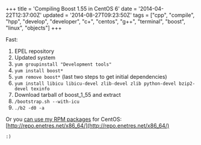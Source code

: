 +++
title = 'Compiling Boost 1.55 in CentOS 6'
date = '2014-04-22T12:37:00Z'
updated = '2014-08-27T09:23:50Z'
tags = ["cpp", "compile", "hpp", "develop", "developer", "c+", "centos", "g++", "terminal", "boost", "linux", "objects"]
+++

Fast:

1. EPEL repository
2. Updated system
3. `yum groupinstall "Development tools"`
4. `yum install boost*`
5. `yum remove boost*` (last two steps to get initial dependencies)
6. `yum install libicu libicu-devel zlib-devel zlib python-devel bzip2-devel texinfo`
7. Download tarball of boost_1_55 and extract
8. `/bootstrap.sh --with-icu`
9. `./b2 -d0 -a`

Or you [can use my RPM packages](http://vicendominguez.blogspot.com.es/2014/04/boost-c-library-rpm-packages-for-centos.html) for CentOS: [http://repo.enetres.net/x86_64/](http://repo.enetres.net/x86_64/)
```
:)

